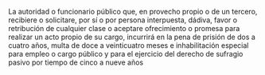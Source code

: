 La autoridad o funcionario público que, en provecho propio o de un tercero, recibiere o solicitare, por sí o por persona interpuesta, dádiva, favor o retribución de cualquier clase o aceptare ofrecimiento o promesa para realizar un acto propio de su cargo, incurrirá en la pena de prisión de dos a cuatro años, multa de doce a veinticuatro meses e inhabilitación especial para empleo o cargo público y para el ejercicio del derecho de sufragio pasivo por tiempo de cinco a nueve años